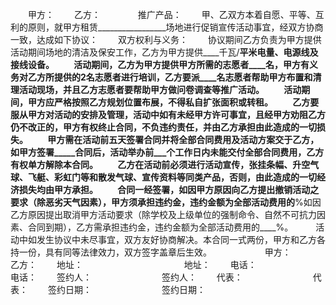 
 


　　甲方：
　　乙方：　　
　　推广产品：
　　甲、乙双方本着自愿、平等、互利的原则，就甲方租赁_________________场地进行促销宣传活动事宜，经双方协商一致，达成如下协议：
　　双方权利与义务：
　　协议期间乙方负责为甲方提供活动期间场地的清洁及保安工作，乙方为甲方提供____千瓦/____平米电量、电源线及接线设备。
　　活动期间，乙方为甲方提供甲方所需的志愿者____名，甲方有义务对乙方所提供的2名志愿者进行培训，乙方要派____名志愿者帮助甲方布置和清理活动现场，并且乙方志愿者要帮助甲方做问卷调查等推广活动。
　　活动期间，甲方应严格按照乙方规划位置布展，不得私自扩张面积或转租。
　　乙方要服从甲方对活动的安排及管理，活动中如有未经甲方许可事宜，且经甲方劝阻乙方仍不改正的，甲方有权终止合同，不负违约责任，并由乙方承担由此造成的一切损失。
　　甲方需在活动前五天签署合同并将全部合同费用及活动方案交于乙方，如甲方签署_____合同后，活动举办前___个工作日内未能交付全部合同费用，乙方有权单方解除本合同。
　　乙方在活动前必须进行活动宣传，张挂条幅、升空气球、飞艇、彩虹门等和散发气球、宣传资料等同类产品，否则，由此造成的一切经济损失均由甲方承担。
　　合同一经签署，如因甲方原因向乙方提出撤销活动之要求（除恶劣天气因素），甲方须承担违约金，违约金额为全部活动费用的____%如因乙方原因提出取消甲方活动要求（除学校及上级单位的强制命令、自然不可抗力因素、合同到期），乙方需承担违约金，违约金额为全部活动费用的____%。
　　 活动中如发生协议中未尽事宜，双方友好协商解决。本合同一式两份，甲方和乙方各持一份，具有同等法律效力，双方签字盖章后生效。　　
　　
　　甲方：　　 　　　　　 乙方：
　　地址：　　 　　　　　　　　　 地址：
　　电话：　　　　　　　　电话：
　　签约人：　　　　　　　　签约人：
　　代表：　　　　　　　　代表：
　　签约日期：　　　　　　　　签约日期：
 


 

 
 
 
 
 
  


  
 

  


  


  
 
 
 
 

